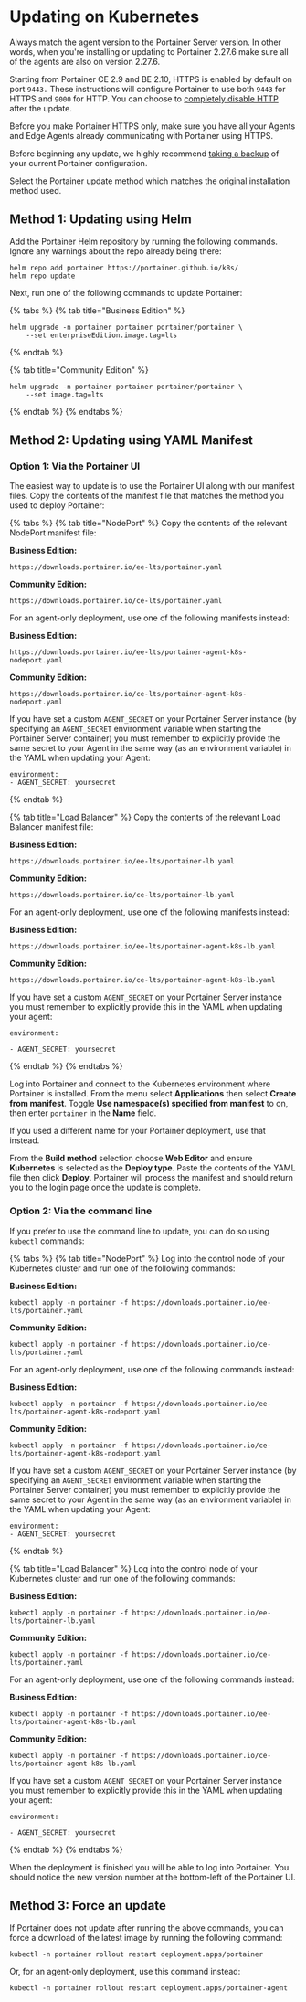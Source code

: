 # Updating on Kubernetes


Always match the agent version to the Portainer Server version. In other words, when you're installing or updating to Portainer 2.27.6 make sure all of the agents are also on version 2.27.6.



Starting from Portainer CE 2.9 and BE 2.10, HTTPS is enabled by default on port `9443.` These instructions will configure Portainer to use both `9443` for HTTPS and `9000` for HTTP. You can choose to [completely disable HTTP](../../admin/settings/#force-https-only) after the update.&#x20;

Before you make Portainer HTTPS only, make sure you have all your Agents and Edge Agents already communicating with Portainer using HTTPS.&#x20;



Before beginning any update, we highly recommend [taking a backup](../../admin/settings/general.md#back-up-portainer) of your current Portainer configuration.


Select the Portainer update method which matches the original installation method used.

## Method 1: Updating using Helm

Add the Portainer Helm repository by running the following commands. Ignore any warnings about the repo already being there:

```
helm repo add portainer https://portainer.github.io/k8s/
helm repo update
```

Next, run one of the following commands to update Portainer:

{% tabs %}
{% tab title="Business Edition" %}
```
helm upgrade -n portainer portainer portainer/portainer \
    --set enterpriseEdition.image.tag=lts
```
{% endtab %}

{% tab title="Community Edition" %}
```
helm upgrade -n portainer portainer portainer/portainer \
    --set image.tag=lts
```
{% endtab %}
{% endtabs %}

## Method 2: Updating using YAML Manifest

### Option 1: Via the Portainer UI

The easiest way to update is to use the Portainer UI along with our manifest files. Copy the contents of the manifest file that matches the method you used to deploy Portainer:

{% tabs %}
{% tab title="NodePort" %}
Copy the contents of the relevant NodePort manifest file:

**Business Edition:**

```
https://downloads.portainer.io/ee-lts/portainer.yaml
```

**Community Edition:**

```
https://downloads.portainer.io/ce-lts/portainer.yaml
```

For an agent-only deployment, use one of the following manifests instead:

**Business Edition:**

```
https://downloads.portainer.io/ee-lts/portainer-agent-k8s-nodeport.yaml
```

**Community Edition:**

```
https://downloads.portainer.io/ce-lts/portainer-agent-k8s-nodeport.yaml
```


If you have set a custom `AGENT_SECRET` on your Portainer Server instance (by specifying an `AGENT_SECRET` environment variable when starting the Portainer Server container) you must remember to explicitly provide the same secret to your Agent in the same way (as an environment variable) in the YAML when updating your Agent:

`environment:`\
&#x20; `- AGENT_SECRET: yoursecret`

{% endtab %}

{% tab title="Load Balancer" %}
Copy the contents of the relevant Load Balancer manifest file:

**Business Edition:**

```
https://downloads.portainer.io/ee-lts/portainer-lb.yaml
```

**Community Edition:**

```
https://downloads.portainer.io/ce-lts/portainer-lb.yaml
```

For an agent-only deployment, use one of the following manifests instead:

**Business Edition:**

```
https://downloads.portainer.io/ee-lts/portainer-agent-k8s-lb.yaml
```

**Community Edition:**

```
https://downloads.portainer.io/ce-lts/portainer-agent-k8s-lb.yaml
```


If you have set a custom `AGENT_SECRET` on your Portainer Server instance you must remember to explicitly provide this in the YAML when updating your agent:

`environment:`

&#x20; `- AGENT_SECRET: yoursecret`

{% endtab %}
{% endtabs %}

Log into Portainer and connect to the Kubernetes environment where Portainer is installed. From the menu select **Applications** then select **Create from manifest**. Toggle **Use namespace(s) specified from manifest** to on, then enter `portainer` in the **Name** field.&#x20;


If you used a different name for your Portainer deployment, use that instead.


From the **Build method** selection choose **Web Editor** and ensure **Kubernetes** is selected as the **Deploy type**. Paste the contents of the YAML file then click **Deploy**. Portainer will process the manifest and should return you to the login page once the update is complete.

### Option 2: Via the command line

If you prefer to use the command line to update, you can do so using `kubectl` commands:

{% tabs %}
{% tab title="NodePort" %}
Log into the control node of your Kubernetes cluster and run one of the following commands:

**Business Edition:**

```
kubectl apply -n portainer -f https://downloads.portainer.io/ee-lts/portainer.yaml
```

**Community Edition:**

```
kubectl apply -n portainer -f https://downloads.portainer.io/ce-lts/portainer.yaml
```

For an agent-only deployment, use one of the following commands instead:

**Business Edition:**

```
kubectl apply -n portainer -f https://downloads.portainer.io/ee-lts/portainer-agent-k8s-nodeport.yaml
```

**Community Edition:**

```
kubectl apply -n portainer -f https://downloads.portainer.io/ce-lts/portainer-agent-k8s-nodeport.yaml
```


If you have set a custom `AGENT_SECRET` on your Portainer Server instance (by specifying an `AGENT_SECRET` environment variable when starting the Portainer Server container) you must remember to explicitly provide the same secret to your Agent in the same way (as an environment variable) in the YAML when updating your Agent:

`environment:`\
&#x20; `- AGENT_SECRET: yoursecret`

{% endtab %}

{% tab title="Load Balancer" %}
Log into the control node of your Kubernetes cluster and run one of the following commands:

**Business Edition:**

```
kubectl apply -n portainer -f https://downloads.portainer.io/ee-lts/portainer-lb.yaml
```

**Community Edition:**

```
kubectl apply -n portainer -f https://downloads.portainer.io/ce-lts/portainer.yaml
```

For an agent-only deployment, use one of the following commands instead:

**Business Edition:**

```
kubectl apply -n portainer -f https://downloads.portainer.io/ee-lts/portainer-agent-k8s-lb.yaml
```

**Community Edition:**

```
kubectl apply -n portainer -f https://downloads.portainer.io/ce-lts/portainer-agent-k8s-lb.yaml
```


If you have set a custom `AGENT_SECRET` on your Portainer Server instance you must remember to explicitly provide this in the YAML when updating your agent:

`environment:`

&#x20; `- AGENT_SECRET: yoursecret`

{% endtab %}
{% endtabs %}

When the deployment is finished you will be able to log into Portainer. You should notice the new version number at the bottom-left of the Portainer UI.

## Method 3: Force an update

If Portainer does not update after running the above commands, you can force a download of the latest image by running the following command:

```
kubectl -n portainer rollout restart deployment.apps/portainer
```

Or, for an agent-only deployment, use this command instead:

```
kubectl -n portainer rollout restart deployment.apps/portainer-agent
```
